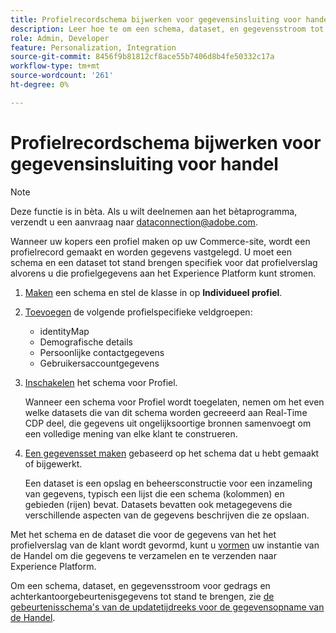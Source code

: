 ```yaml
---
title: Profielrecordschema bijwerken voor gegevensinsluiting voor handel
description: Leer hoe te om een schema, dataset, en gegevensstroom tot stand te brengen om de gegevens van het het profielverslag van de Handel te verzamelen en te verzenden naar het Experience Platform.
role: Admin, Developer
feature: Personalization, Integration
source-git-commit: 8456f9b81812cf8ace55b7406d8b4fe50332c17a
workflow-type: tm+mt
source-wordcount: '261'
ht-degree: 0%

---
```


# Profielrecordschema bijwerken voor gegevensinsluiting voor handel

>[!NOTE]
>
>Deze functie is in bèta. Als u wilt deelnemen aan het bètaprogramma, verzendt u een aanvraag naar [dataconnection@adobe.com](mailto:dataconnection@adobe.com).

Wanneer uw kopers een profiel maken op uw Commerce-site, wordt een profielrecord gemaakt en worden gegevens vastgelegd. U moet een schema en een dataset tot stand brengen specifiek voor dat profielverslag alvorens u die profielgegevens aan het Experience Platform kunt stromen.

1. [Maken](https://experienceleague.adobe.com/docs/experience-platform/xdm/ui/resources/schemas.html#create) een schema en stel de klasse in op **Individueel profiel**.

1. [Toevoegen](https://experienceleague.adobe.com/docs/experience-platform/xdm/ui/resources/schemas.html#add-field-groups) de volgende profielspecifieke veldgroepen:

   - identityMap
   - Demografische details
   - Persoonlijke contactgegevens
   - Gebruikersaccountgegevens

1. [Inschakelen](https://experienceleague.adobe.com/docs/experience-platform/xdm/ui/resources/schemas.html#profile) het schema voor Profiel.

   Wanneer een schema voor Profiel wordt toegelaten, nemen om het even welke datasets die van dit schema worden gecreeerd aan Real-Time CDP deel, die gegevens uit ongelijksoortige bronnen samenvoegt om een volledige mening van elke klant te construeren.

1. [Een gegevensset maken](https://experienceleague.adobe.com/docs/platform-learn/implement-mobile-sdk/experience-cloud/platform.html#create-a-dataset) gebaseerd op het schema dat u hebt gemaakt of bijgewerkt.

   Een dataset is een opslag en beheersconstructie voor een inzameling van gegevens, typisch een lijst die een schema (kolommen) en gebieden (rijen) bevat. Datasets bevatten ook metagegevens die verschillende aspecten van de gegevens beschrijven die ze opslaan.

Met het schema en de dataset die voor de gegevens van het het profielverslag van de klant wordt gevormd, kunt u [vormen](connect-data.md#data-collection) uw instantie van de Handel om die gegevens te verzamelen en te verzenden naar Experience Platform.

Om een schema, dataset, en gegevensstroom voor gedrags en achterkantoorgebeurtenisgegevens tot stand te brengen, zie [de gebeurtenisschema&#39;s van de updatetijdreeks voor de gegevensopname van de Handel](update-xdm.md).
